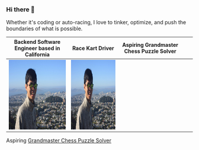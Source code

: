 ### Hi there 👋

<!--
**zhangj150/zhangj150** is a ✨ _special_ ✨ repository because its `README.md` (this file) appears on your GitHub profile.

Here are some ideas to get you started:

- 🔭 I’m currently working on ...
- 🌱 I’m currently learning ...
- 👯 I’m looking to collaborate on ...
- 🤔 I’m looking for help with ...
- 💬 Ask me about ...
- 📫 How to reach me: ...
- 😄 Pronouns: ...
- ⚡ Fun fact: ...
-->

Whether it's coding or auto-racing, I love to tinker, optimize, and push the boundaries of what is possible.

| Backend Software Engineer based in California | Race Kart Driver  | Aspiring Grandmaster Chess Puzzle Solver  |   |   |
|---|---|---|---|---|
|  <img src="https://github.com/zhangj150/zhangj150/blob/master/picOfMETwinPeaks.JPG" width="270" height="187.5"/> | <img src="https://github.com/zhangj150/zhangj150/blob/master/picOfMETwinPeaks.JPG" width="270" height="187.5"/>  |   |   |   |

Aspiring [Grandmaster Chess Puzzle Solver](https://lichess.org/@/zhangj150)


